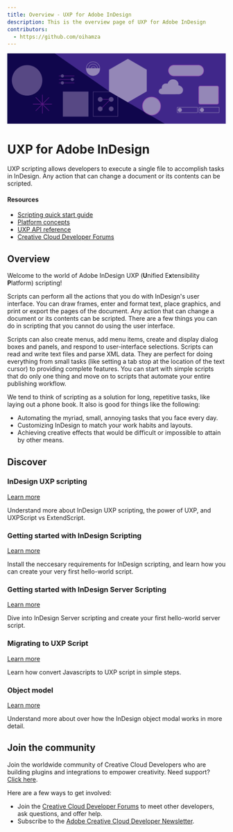 ```yaml
---
title: Overview - UXP for Adobe InDesign
description: This is the overview page of UXP for Adobe InDesign
contributors:
  - https://github.com/oihamza
---
```


<Hero slots="image, heading, text" background="rgb(64, 34, 138)"/>

![Hero image](./illustration.png)


# UXP for Adobe InDesign

UXP scripting allows developers to execute a single file to accomplish tasks in InDesign. Any action that can change a document or its contents can be scripted.

<Resources slots="heading, links"/>

#### Resources

- [Scripting quick start guide](guides/getting-started)
- [Platform concepts](guides/platform-concepts/)
- [UXP API reference](uxp/reference-js/)
- [Creative Cloud Developer Forums](https://forums.creativeclouddeveloper.com/)


## Overview

Welcome to the world of Adobe InDesign UXP (**U**nified E**x**tensibility **P**latform) scripting!

Scripts can perform all the actions that you do with InDesign's user interface. You can draw frames, enter and format text, place graphics, and print or export the pages of the document. Any action that can change a document or its contents can be scripted. There are a few things you can do in scripting that you cannot do using the user interface.

Scripts can also create menus, add menu items, create and display dialog boxes and panels, and respond to user-interface selections. Scripts can read and write text files and parse XML data. They are perfect for doing everything from small tasks (like setting a tab stop at the location of the text cursor) to providing complete features. You can start with simple scripts that do only one thing and move on to scripts that automate your entire publishing workflow.

We tend to think of scripting as a solution for long, repetitive tasks, like laying out a phone book. It also is good for things like the following:

* Automating the myriad, small, annoying tasks that you face every day.
* Customizing InDesign to match your work habits and layouts.
* Achieving creative effects that would be difficult or impossible to attain by other means.



## Discover

<DiscoverBlock width="100%" slots="heading, link, text"/>

### InDesign UXP scripting

[Learn more](../guides/platform-concepts)
    
Understand more about InDesign UXP scripting, the power of UXP, and UXPScript vs ExtendScript.

### Getting started with InDesign Scripting

[Learn more](./getting-started/)
    
Install the neccesary requirements for InDesign scripting, and learn how you can create your very first hello-world script. 

### Getting started with InDesign Server Scripting

[Learn more](./getting-started/)
    
Dive into InDesign Server scripting and create your first hello-world server script. 

### Migrating to UXP Script

[Learn more](./migrating-to-UXPScript/)
    
Learn how convert Javascripts to UXP script in simple steps.

### Object model

[Learn more](./object-modal/)
    
Understand more about over how the InDesign object modal works in more detail. 


## Join the community

Join the worldwide community of Creative Cloud Developers who are building plugins and integrations to empower creativity. Need support? [Click here](../pages/support).

Here are a few ways to get involved:

- Join the [Creative Cloud Developer Forums](https://forums.creativeclouddeveloper.com/) to meet other developers, ask questions, and offer help.
- Subscribe to the [Adobe Creative Cloud Developer Newsletter](https://www.adobe.com/subscription/ccdevnewsletter.html).
